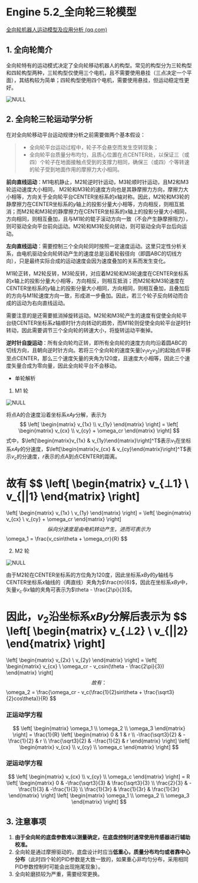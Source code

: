 # Engine 5.2_全向轮三轮模型

[全向轮机器人运动模型及应用分析 (qq.com)](https://mp.weixin.qq.com/s/d6EKLlen4gF8Eoat8eSFvQ)

## 1. 全向轮简介

全向轮特有的运动模式决定了全向轮移动机器人的构型。常见的构型分为三轮构型和四轮构型两种，三轮构型仅使用三个电机，且不需要使用悬挂（三点决定一个平面），其结构较为简单；四轮构型使用四个电机，需要使用悬挂，但运动稳定性更好。 

![NULL](picture_1.jpg)

## 2. 全向轮三轮运动学分析

在对全向轮移动平台运动规律分析之前需要做两个基本假设：

> - 全向轮平台运动过程中，轮子不会悬空而发生空转现象；
> - 全向轮平台质量分布均匀，且质心位置在点CENTER处，以保证三（或四）个轮子在地面接触点受到的支撑力相同，确保三（或四）个等转速的轮子受到地面作用的摩擦力大小相同。 

**前向直线运动**：M1电机静止，M2轮逆时针运动，M3轮顺时针运动，且M2和M3轮运动速度大小相同， M2轮和M3轮的速度方向也是其静摩擦力方向，摩擦力大小相等，方向关于全向轮平台CENTER坐标系的x轴对称。因此，M2轮和M3轮的静摩擦力在CENTER坐标系的*y*轴上的投影分量大小相等，方向相反，则相互抵消；而M2轮和M3轮的静摩擦力在CENTER坐标系的x轴上的投影分量大小相同，方向相同，则相互叠加，且与M1轮的辊子滚动方向一致（不会产生静摩擦阻力），则可驱动全向平台前向运动。M2轮和M3轮反向转动，则可驱动全向平台后向运动。 

**左向直线运动**：需要控制三个全向轮同时按照一定速度运动。这里只定性分析关系，由电机驱动全向轮转动产生的速度总是沿着轮毂径向（即圆ABC的切线方向），只是最终实际合成的运动速度会因为速度叠加的关系而发生变化。 

M1轮正转，M2轮反转，M3轮反转，对应着M2轮和M3轮速度在CENTER坐标系的*x*轴上的投影分量大小相等，方向相反，则相互抵消；而M2轮和M3轮速度在CENTER坐标系的*y*轴上的投影分量大小相同，方向相同，则相互叠加，且叠加后的方向与M1轮速度方向一致，形成进一步叠加。因此，若三个轮子反向转动而合成的运动为右向直线运动。 

需要注意的是还需要抵消掉旋转运动。M2轮和M3轮产生的速度有促使全向轮平台绕CENTER坐标系*z*轴顺时针方向转动的趋势，而M1轮则促使全向轮平台逆时针转动，因此需要调节三个全向轮的转速大小，将旋转运动平衡掉。 

**逆时针自旋运动**：所有全向轮均正转，即所有全向轮的速度方向均沿着圆ABC的切线方向，且朝向逆时针方向。若将三个全向轮的速度矢量$[v_1 v_2 v_3]$的起始点平移至点CENTER，那么三个速度矢量的夹角为120度，且速度大小相等，因此三个速度矢量合成为零向量，因此全向轮平台不会移动。 

- 单轮解析

1. M1 轮

![NULL](picture_2.jpg)

将点A的合速度沿着坐标系$xAy$分解，表示为
$$
\left[
\begin{matrix}
v_{1x} \\
v_{1y}
\end{matrix}
\right] =
\left[
\begin{matrix}
v_{cx} \\
v_{cy} + \omega_cr
\end{matrix}
\right]
$$
式中，$\left[\begin{matrix}v_{1x} & v_{1y}\end{matrix}\right]^T$表示$v_1$在坐标系$xAy$的分速度，$\left[\begin{matrix}v_{cx} & v_{cy}\end{matrix}\right]^T$表示$v_c$的分速度，$r$表示的点A到点CENTER的距离。

故有
$$
\left[
\begin{matrix}
v_{⊥1} \\
v_{||1}
\end{matrix}
\right]
=
\left[
\begin{matrix}
v_{1x} \\
v_{1y}
\end{matrix}
\right] =
\left[
\begin{matrix}
v_{cx} \\
v_{cy} + \omega_cr
\end{matrix}
\right]
$$
纵向分速度是由电机转动产生，进而可表示为
$$
\omega_1 = \frac{v_csin\theta + \omega_cr}{R}
$$

2. M2 轮

![NULL](picture_3.jpg)

由于M2轮在CENTER坐标系的方位角为120度，因此坐标系$xBy$的$y$轴线与CENTER坐标系$x$轴线的（两直线）夹角为$\frac{π}{6}$，因此在坐标系$xBy$中，矢量$v_c$*与*$x$轴的夹角可表示为$\theta - \frac{2\pi}{3}$。

因此，$v_2$沿坐标系$xBy$分解后表示为
$$
\left[
\begin{matrix}
v_{⊥2} \\
v_{||2}
\end{matrix}
\right]
=
\left[
\begin{matrix}
v_{2x} \\
v_{2y}
\end{matrix}
\right] =
\left[
\begin{matrix}
v_{cx} \\
\omega_cr - v_csin(\theta - \frac{2\pi}{3})
\end{matrix}
\right]
$$
故有：
$$
\omega_2 = \frac{\omega_cr - v_c(\frac{1}{2}sin\theta + \frac{\sqrt3}{2}cos\theta)}{R}
$$


### 正运动学方程

$$
\left[
\begin{matrix}
\omega_1 \\
\omega_2 \\
\omega_3
\end{matrix}
\right] = \frac{1}{R}
\left[
\begin{matrix}
0 & 1 & r \\
-\frac{\sqrt3}{2} & -\frac{1}{2} & r \\
\frac{\sqrt3}{2} & -\frac{1}{2} & r
\end{matrix}
\right]
\left[
\begin{matrix}
v_{cx} \\
v_{cy} \\
\omega_c
\end{matrix}
\right]
$$

### 逆运动学方程

$$
\left[
\begin{matrix}
v_{cx} \\
v_{cy} \\
\omega_c
\end{matrix}
\right]
= R
\left[
\begin{matrix}
0 & -\frac{\sqrt3}{3} & \frac{\sqrt3}{3} \\
\frac{2}{3} & -\frac{1}{3} & -\frac{1}{3} \\
\frac{1}{3r} & \frac{1}{3r} & \frac{1}{3r}
\end{matrix}
\right]
\left[
\begin{matrix}
\omega_1 \\
\omega_2 \\
\omega_3
\end{matrix}
\right]
$$

## 3. 注意事项

1. **由于全向轮的底盘参数难以测量确定，在底盘控制时通常使用传感器进行辅助校准。**
2. 全向轮是通过摩擦驱动的，底盘设计时应当**低重心，质量分布均匀或者靠中心分布**（此时四个轮的PID参数是大致一致的，如果重心非均匀分布，采用相同PID参数控制时可能会出现拖尾现象）。
3. 全向轮磨损较为严重，需要经常更换。
